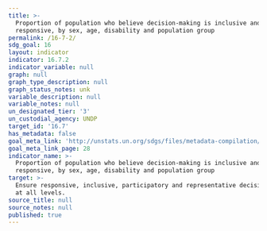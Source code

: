 ```yaml
---
title: >-
  Proportion of population who believe decision-making is inclusive and
  responsive, by sex, age, disability and population group
permalink: /16-7-2/
sdg_goal: 16
layout: indicator
indicator: 16.7.2
indicator_variable: null
graph: null
graph_type_description: null
graph_status_notes: unk
variable_description: null
variable_notes: null
un_designated_tier: '3'
un_custodial_agency: UNDP
target_id: '16.7'
has_metadata: false
goal_meta_link: 'http://unstats.un.org/sdgs/files/metadata-compilation/Metadata-Goal-16.pdf'
goal_meta_link_page: 28
indicator_name: >-
  Proportion of population who believe decision-making is inclusive and
  responsive, by sex, age, disability and population group
target: >-
  Ensure responsive, inclusive, participatory and representative decision-making
  at all levels.
source_title: null
source_notes: null
published: true
---
```

